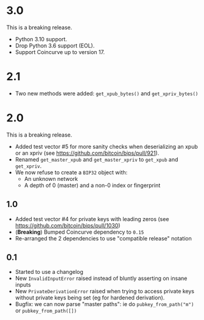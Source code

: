 # 3.0

This is a breaking release.

- Python 3.10 support.
- Drop Python 3.6 support (EOL).
- Support Coincurve up to version 17.

# 2.1

- Two new methods were added: `get_xpub_bytes()` and `get_xpriv_bytes()`

# 2.0

This is a breaking release.

- Added test vector #5 for more sanity checks when deserializing an xpub or an
  xpriv (see https://github.com/bitcoin/bips/pull/921).
- Renamed `get_master_xpub` and `get_master_xpriv` to `get_xpub` and `get_xpriv`.
- We now refuse to create a `BIP32` object with:
  - An unknown network
  - A depth of 0 (master) and a non-0 index or fingerprint

## 1.0

- Added test vector #4 for private keys with leading zeros (see https://github.com/bitcoin/bips/pull/1030)
- (**Breaking**) Bumped Coincurve dependency to `0.15`
- Re-arranged the 2 dependencies to use "compatible release" notation

## 0.1

- Started to use a changelog
- New `InvalidInputError` raised instead of bluntly asserting on insane inputs
- New `PrivateDerivationError` raised when trying to access private keys without private
    keys being set (eg for hardened derivation).
- Bugfix: we can now parse "master paths": ie do `pubkey_from_path("m")` or
    `pubkey_from_path([])`
